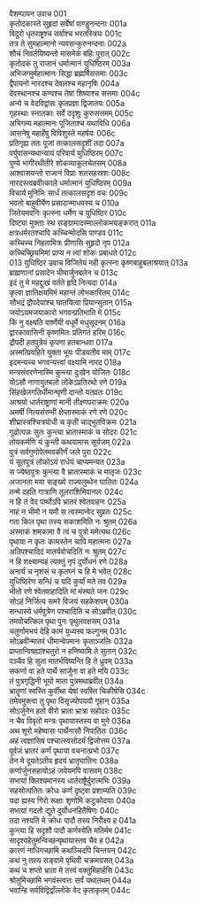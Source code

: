वैशम्पायन उवाच	001    
कृतोदकास्ते सुहृदां सर्वेषां पाण्डुनन्दनाः	001a  
विदुरो धृतराष्ट्रश्च सर्वाश्च भरतस्त्रियः	001c  
तत्र ते सुमहात्मानो न्यवसन्कुरुनन्दनाः	002a  
शौचं निवर्तयिष्यन्तो मासमेकं बहिः पुरात्	002c  
कृतोदकं तु राजानं धर्मात्मानं युधिष्ठिरम्	003a  
अभिजग्मुर्महात्मानः सिद्धा ब्रह्मर्षिसत्तमाः	003c  
द्वैपायनो नारदश्च देवलश्च महानृषिः	004a  
देवस्थानश्च कण्वश्च तेषां शिष्याश्च सत्तमाः	004c  
अन्ये च वेदविद्वांसः कृतप्रज्ञा द्विजातयः	005a  
गृहस्थाः स्नातकाः सर्वे ददृशुः कुरुसत्तमम्	005c  
अभिगम्य महात्मानः पूजिताश्च यथाविधि	006a  
आसनेषु महार्हेषु विविशुस्ते महर्षयः	006c  
प्रतिगृह्य ततः पूजां तत्कालसदृशीं तदा	007a  
पर्युपासन्यथान्यायं परिवार्य युधिष्ठिरम्	007c  
पुण्ये भागीरथीतीरे शोकव्याकुलचेतसम्	008a  
आश्वासयन्तो राजानं विप्राः शतसहस्रशः	008c  
नारदस्त्वब्रवीत्काले धर्मात्मानं युधिष्ठिरम्	009a  
विचार्य मुनिभिः सार्धं तत्कालसदृशं वचः	009c  
भवतो बाहुवीर्येण प्रसादान्माधवस्य च	010a  
जितेयमवनिः कृत्स्ना धर्मेण च युधिष्ठिर	010c  
दिष्ट्या मुक्ताः स्थ सङ्ग्रामादस्माल्लोकभयङ्करात्	011a  
क्षत्रधर्मरतश्चापि कच्चिन्मोदसि पाण्डव	011c  
कच्चिच्च निहतामित्रः प्रीणासि सुहृदो नृप	012a  
कच्चिच्छ्रियमिमां प्राप्य न त्वां शोकः प्रबाधते	012c  
013  युधिष्ठिर उवाच
विजितेयं मही कृत्स्ना कृष्णबाहुबलाश्रयात्	013a  
ब्राह्मणानां प्रसादेन भीमार्जुनबलेन च	013c  
इदं तु मे महद्दुःखं वर्तते हृदि नित्यदा	014a  
कृत्वा ज्ञातिक्षयमिमं महान्तं लोभकारितम्	014c  
सौभद्रं द्रौपदेयांश्च घातयित्वा प्रियान्सुतान्	015a  
जयोऽयमजयाकारो भगवन्प्रतिभाति मे	015c  
किं नु वक्ष्यति वार्ष्णेयी वधूर्मे मधुसूदनम्	016a  
द्वारकावासिनी कृष्णमितः प्रतिगतं हरिम्	016c  
द्रौपदी हतपुत्रेयं कृपणा हतबान्धवा	017a  
अस्मत्प्रियहिते युक्ता भूयः पीडयतीव माम्	017c  
इदमन्यच्च भगवन्यत्त्वां वक्ष्यामि नारद	018a  
मन्त्रसंवरणेनास्मि कुन्त्या दुःखेन योजितः	018c  
योऽसौ नागायुतबलो लोकेऽप्रतिरथो रणे	019a  
सिंहखेलगतिर्धीमान्घृणी दान्तो यतव्रतः	019c  
आश्रयो धार्तराष्ट्राणां मानी तीक्ष्णपराक्रमः	020a  
अमर्षी नित्यसंरम्भी क्षेप्तास्माकं रणे रणे	020c  
शीघ्रास्त्रश्चित्रयोधी च कृती चाद्भुतविक्रमः	021a  
गूढोत्पन्नः सुतः कुन्त्या भ्रातास्माकं च सोदरः	021c  
तोयकर्मणि यं कुन्ती कथयामास सूर्यजम्	022a  
पुत्रं सर्वगुणोपेतमवकीर्णं जले पुरा	022c  
यं सूतपुत्रं लोकोऽयं राधेयं चाप्यमन्यत	023a  
स ज्येष्ठपुत्रः कुन्त्या वै भ्रातास्माकं च मातृजः	023c  
अजानता मया सङ्ख्ये राज्यलुब्धेन घातितः	024a  
तन्मे दहति गात्राणि तूलराशिमिवानलः	024c  
न हि तं वेद पार्थोऽपि भ्रातरं श्वेतवाहनः	025a  
नाहं न भीमो न यमौ स त्वस्मान्वेद सुव्रतः	025c  
गता किल पृथा तस्य सकाशमिति नः श्रुतम्	026a  
अस्माकं शमकामा वै त्वं च पुत्रो ममेत्यथ	026c  
पृथाया न कृतः कामस्तेन चापि महात्मना	027a  
अतिपश्चादिदं मातर्यवोचदिति नः श्रुतम्	027c  
न हि शक्ष्याम्यहं त्यक्तुं नृपं दुर्योधनं रणे	028a  
अनार्यं च नृशंसं च कृतघ्नं च हि मे भवेत्	028c  
युधिष्ठिरेण सन्धिं च यदि कुर्यां मते तव	029a  
भीतो रणे श्वेतवाहादिति मां मंस्यते जनः	029c  
सोऽहं निर्जित्य समरे विजयं सहकेशवम्	030a  
सन्धास्ये धर्मपुत्रेण पश्चादिति च सोऽब्रवीत्	030c  
तमवोचत्किल पृथा पुनः पृथुलवक्षसम्	031a  
चतुर्णामभयं देहि कामं युध्यस्व फल्गुनम्	031c  
सोऽब्रवीन्मातरं धीमान्वेपमानः कृताञ्जलिः	032a  
प्राप्तान्विषह्यांश्चतुरो न हनिष्यामि ते सुतान्	032c  
पञ्चैव हि सुता मातर्भविष्यन्ति हि ते ध्रुवम्	033a  
सकर्णा वा हते पार्थे सार्जुना वा हते मयि	033c  
तं पुत्रगृद्धिनी भूयो माता पुत्रमथाब्रवीत्	034a  
भ्रातॄणां स्वस्ति कुर्वीथा येषां स्वस्ति चिकीर्षसि	034c  
तमेवमुक्त्वा तु पृथा विसृज्योपययौ गृहान्	035a  
सोऽर्जुनेन हतो वीरो भ्राता भ्रात्रा सहोदरः	035c  
न चैव विवृतो मन्त्रः पृथायास्तस्य वा मुने	036a  
अथ शूरो महेष्वासः पार्थेनासौ निपातितः	036c  
अहं त्वज्ञासिषं पश्चात्स्वसोदर्यं द्विजोत्तम	037a  
पूर्वजं भ्रातरं कर्णं पृथाया वचनात्प्रभो	037c  
तेन मे दूयतेऽतीव हृदयं भ्रातृघातिनः	038a  
कर्णार्जुनसहायोऽहं जयेयमपि वासवम्	038c  
सभायां क्लिश्यमानस्य धार्तराष्ट्रैर्दुरात्मभिः	039a  
सहसोत्पतितः क्रोधः कर्णं दृष्ट्वा प्रशाम्यति	039c  
यदा ह्यस्य गिरो रूक्षाः शृणोमि कटुकोदयाः	040a  
सभायां गदतो द्यूते दुर्योधनहितैषिणः	040c  
तदा नश्यति मे क्रोधः पादौ तस्य निरीक्ष्य ह	041a  
कुन्त्या हि सदृशौ पादौ कर्णस्येति मतिर्मम	041c  
सादृश्यहेतुमन्विच्छन्पृथायास्तव चैव ह	042a  
कारणं नाधिगच्छामि कथञ्चिदपि चिन्तयन्	042c  
कथं नु तस्य सङ्ग्रामे पृथिवी चक्रमग्रसत्	043a  
कथं च शप्तो भ्राता मे तत्त्वं वक्तुमिहार्हसि	043c  
श्रोतुमिच्छामि भगवंस्त्वत्तः सर्वं यथातथम्	044a  
भवान्हि सर्वविद्विद्वाँल्लोके वेद कृताकृतम्	044c  

